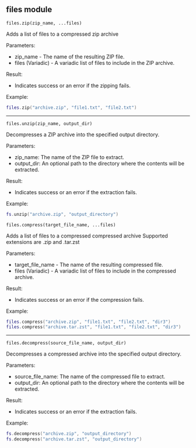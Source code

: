 ## files module

`files.zip(zip_name, ...files)`

Adds a list of files to a compressed zip archive

Parameters:

* zip_name - The name of the resulting ZIP file.
* files (Variadic) - A variadic list of files to include in the ZIP archive.

Result:

* Indicates success or an error if the zipping fails.

Example:

```lua
files.zip("archive.zip", "file1.txt", "file2.txt")
```

---

`files.unzip(zip_name, output_dir)`

Decompresses a ZIP archive into the specified output directory.

Parameters:

* zip_name: The name of the ZIP file to extract.
* output_dir: An optional path to the directory where the contents will be extracted.

Result:

* Indicates success or an error if the extraction fails.

Example:

```lua
fs.unzip("archive.zip", "output_directory")
```

`files.compress(target_file_name, ...files)`

Adds a list of files to a compressed compressed archive
Supported extensions are .zip and .tar.zst

Parameters:

* target_file_name - The name of the resulting compressed file.
* files (Variadic) - A variadic list of files to include in the compressed archive.

Result:

* Indicates success or an error if the compression fails.

Example:

```lua
files.compress("archive.zip", "file1.txt", "file2.txt", "dir3")
files.compress("archive.tar.zst", "file1.txt", "file2.txt", "dir3")
```

---

`files.decompress(source_file_name, output_dir)`

Decompresses a compressed archive into the specified output directory.

Parameters:

* source_file_name: The name of the compressed file to extract.
* output_dir: An optional path to the directory where the contents will be extracted.

Result:

* Indicates success or an error if the extraction fails.

Example:

```lua
fs.decompress("archive.zip", "output_directory")
fs.decompress("archive.tar.zst", "output_directory")
```
